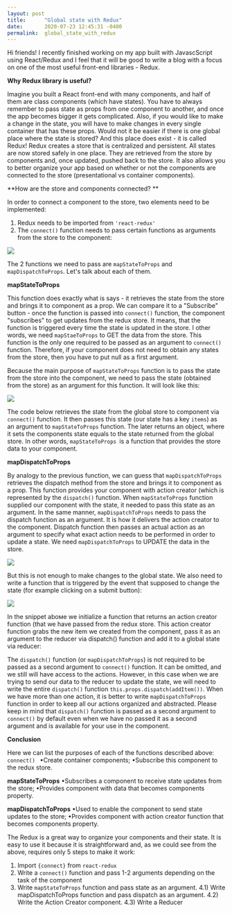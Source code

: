 ```yaml
---
layout: post
title:      "Global state with Redux"
date:       2020-07-23 12:45:31 -0400
permalink:  global_state_with_redux
---
```



Hi friends! I recently finished working on my app built with JavascScript using React/Redux and I feel that it will be good to write a blog with a focus on one of the most useful front-end libraries - Redux. 

**Why Redux library is useful?**

Imagine you built a React front-end with many components, and half of them are class components (which have states). You have to always remember to pass state as props from one component to another, and once the app becomes bigger it gets complicated. Also, if you would like to make a change in the state, you will have to make changes in every single container that has these props. Would not it be easier if there is one global place where the state is stored? And this place does exist - it is called Redux! 
Redux creates a store that is centralized and persistent. All states are now stored safely in one place. They are retrieved from the store by components and, once updated, pushed back to the store. It also allows you to better organize your app based on whether or not the components are connected to the store (presentational vs container components).

**How are the store and components connected? **

In order to connect a component to the store, two elements need to be implemented:
1) Redux needs to be imported from `'react-redux'`
2) The `connect()` function needs to pass certain functions as arguments from the store to the component: 

![](https://c.radikal.ru/c32/2007/18/80987afcbf23.png)

The 2 functions we need to pass are `mapStateToProps` and `mapDispatchToProps`. Let's talk about each of them.

**mapStateToProps**

This function does exactly what is says - it retrieves the state from the store and brings it to component as a prop. We can compare it to a "Subscribe" button - once the function is passed into `connect()` function, the component "subscribes" to get updates from the redux store. It means, that the function is triggered every time the state is updated in the store. I other words, we need `mapStaeToProps` to GET the data from the store. 
This function is the only one required to be passed as an argument to `connect()` function. Therefore, if your component does not need to obtain any states from the store, then you have to put null as a first argument. 

Because the main purpose of `mapStateToProps` function is to pass the state from the store into the component, we need to pass the state (obtained from the store) as an argument for this function. It will look like this:

![](https://b.radikal.ru/b30/2007/53/a0f64376fc02.png)

The code below retrieves the state from the global store to component via `connect()` function. It then passes this state (our state has a key `items`) as an argument to `mapStateToProps` function. The later returns an object, where it sets the components state equals to the state returned from the global store. In other words, `mapStateToProps `is a function that provides the store data to your component.

**mapDispatchToProps**

By analogy to the previous function, we can guess that `mapDispatchToProps` retrieves the dispatch method from the store and brings it to component as a prop. This function provides your component with action creator (which is represented by the `dispatch()` function. When `mapStateToProps` function supplied our component with the state, it needed to pass this state as an argument. In the same manner, `mapDispatchToProps` needs to pass the dispatch function as an argument. It is how it delivers the action creator to the component. Dispatch function then passes an actual action as an argument to specify what exact action needs to be performed in order to update a state. 
We need `mapDispatchToProps` to UPDATE the data in the store. 

![](http://a.radikal.ru/a05/2007/f4/eac6cc1dbed5.png)

But this is not enough to make changes to the global state. We also need to write a function that is triggered by the event that supposed to change the state (for example clicking on a submit button):

![](https://a.radikal.ru/a18/2007/dc/c6b121528cfc.png)

In the snippet aboмe we initialize a function that returns an action creator function (that we have passed from the redux store. This action creator function grabs the new item we created from the component, pass it as an argument to the reducer via dispatch() function and add it to a global state via reducer:

[](http://c.radikal.ru/c39/2007/b9/a01a27befc25.png)

The `dispatch()` function (or `mapDispatchToProps`) is not required to be passed as a second argument to `connect()` function. It can be omitted, and we still will have access to the actions. However, in this case when we are trying to send our data to the reducer to update the state, we will need to write the entire `dispatch()` function  `this.props.dispatch(addItem())`. When we have more than one action, it is better to write `mapDispatchToProps` function in order to keep all our actions organized and abstracted. Please keep in mind that `dispatch()` function is passed as a second argument to `connect()` by default even when we have no passed it as a second argument and is available for your use in the component. 

**Conclusion**

Here we can list the purposes of each of the functions described above:
`connect() `
•Create container components;
•Subscribe this component to the redux store.

**mapStateToProps**
•Subscribes a component to receive state updates from the store;
•Provides component with data that becomes components property.


**mapDispatchToProps**
•Used to enable the component to send state updates to the store;
•Provides component with action creator function that becomes components property. 


The Redux is a great way to organize your components and their state. It is easy to use it because it is straightforward and, as we could see from the above, requires only 5 steps to make it work:
 1) Import `{connect}` from `react-redux`
 2) Write a `connect()` function and pass 1-2 arguments depending on the task of the component
 3) Write `mapStateToProps` function and pass state as an argument.
 4.1) Write mapDispatchToProps function and pass dispatch as an argument.
 4.2) Write the Action Creator component.
 4.3) Write a Reducer
